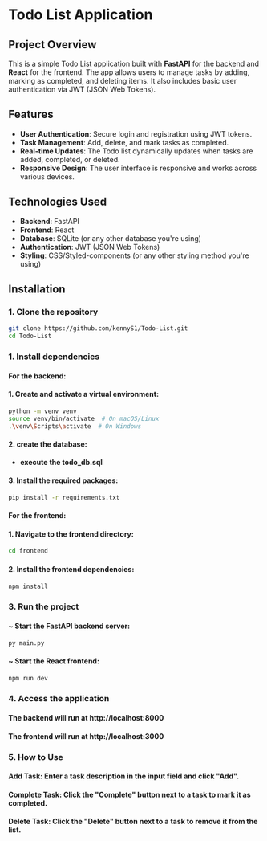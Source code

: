 # Todo List Application

## Project Overview

This is a simple Todo List application built with **FastAPI** for the backend and **React** for the frontend. The app allows users to manage tasks by adding, marking as completed, and deleting items. It also includes basic user authentication via JWT (JSON Web Tokens).

## Features

- **User Authentication**: Secure login and registration using JWT tokens.
- **Task Management**: Add, delete, and mark tasks as completed.
- **Real-time Updates**: The Todo list dynamically updates when tasks are added, completed, or deleted.
- **Responsive Design**: The user interface is responsive and works across various devices.

## Technologies Used

- **Backend**: FastAPI
- **Frontend**: React
- **Database**: SQLite (or any other database you're using)
- **Authentication**: JWT (JSON Web Tokens)
- **Styling**: CSS/Styled-components (or any other styling method you're using)

## Installation

### 1. Clone the repository

```bash
git clone https://github.com/kennyS1/Todo-List.git
cd Todo-List
```

### 1. Install dependencies
#### For the backend:
#### 1. Create and activate a virtual environment:
```bash
python -m venv venv
source venv/bin/activate  # On macOS/Linux
.\venv\Scripts\activate  # On Windows
```
#### 2. create the database: 
- **execute the todo_db.sql**
#### 3. Install the required packages:
```bash
pip install -r requirements.txt
```

#### For the frontend:
#### 1. Navigate to the frontend directory:
```bash
cd frontend
```
#### 2. Install the frontend dependencies:
```bash
npm install
```
### 3. Run the project
#### ~ Start the FastAPI backend server:
```bash
py main.py
```
#### ~ Start the React frontend:
```bash
npm run dev
```



### 4. Access the application
#### The backend will run at http://localhost:8000
#### The frontend will run at http://localhost:3000

### 5. How to Use
#### Add Task: Enter a task description in the input field and click "Add".
#### Complete Task: Click the "Complete" button next to a task to mark it as completed.
#### Delete Task: Click the "Delete" button next to a task to remove it from the list.



